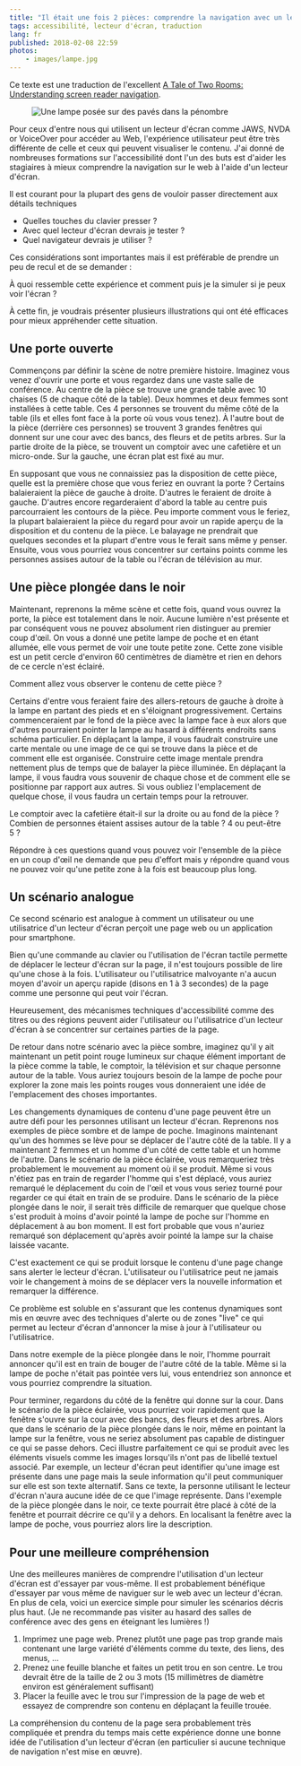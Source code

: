 ```yaml
---
title: "Il était une fois 2 pièces: comprendre la navigation avec un lecteur d'écran"
tags: accessibilité, lecteur d'écran, traduction
lang: fr
published: 2018-02-08 22:59
photos:
    - images/lampe.jpg
---
```


<p class="note">
Ce texte est une traduction de l'excellent
<a href="https://developer.paciellogroup.com/blog/2018/01/a-tale-of-two-rooms-understanding-screen-reader-navigation/">A Tale of Two Rooms: Understanding screen reader navigation</a>.
</p>

<figure class="object-center bordered">
    <img src="/images/660x/lampe.jpg" alt="Une lampe posée sur des pavés dans la pénombre">
</figure>

Pour ceux d'entre nous qui utilisent un lecteur d'écran comme JAWS, NVDA or
VoiceOver pour accéder au Web, l'expérience utilisateur peut être très
différente de celle et ceux qui peuvent visualiser le contenu. J'ai donné de
nombreuses formations sur l'accessibilité dont l'un des buts est d'aider les
stagiaires à mieux comprendre la navigation sur le web à l'aide d'un lecteur
d'écran.

Il est courant pour la plupart des gens de vouloir passer directement aux
détails techniques&nbsp;

* Quelles touches du clavier presser&nbsp;?
* Avec quel lecteur d'écran devrais je tester&nbsp;?
* Quel navigateur devrais je utiliser&nbsp;?

Ces considérations sont importantes mais il est préférable de prendre un peu de
recul et de se demander&nbsp;:

<p class="highlight">
À quoi ressemble cette expérience et comment puis je la simuler si je peux
voir l'écran&nbsp;?
</p>

À cette fin, je voudrais présenter plusieurs illustrations qui ont été efficaces
pour mieux appréhender cette situation.

## Une porte ouverte

Commençons par définir la scène de notre première histoire. Imaginez vous venez
d'ouvrir une porte et vous regardez dans une vaste salle de conférence. Au
centre de la pièce se trouve une grande table avec 10 chaises (5 de chaque côté
de la table). Deux hommes et deux femmes sont installées à cette table. Ces 4
personnes se trouvent du même côté de la table (ils et elles font face à la
porte où vous vous tenez). À l'autre bout de la pièce (derrière ces personnes)
se trouvent 3 grandes fenêtres qui donnent sur une cour avec des bancs, des
fleurs et de petits arbres. Sur la partie droite de la pièce, se trouvent un
comptoir avec une cafetière et un micro-onde. Sur la gauche, une écran plat est
fixé au mur.

En supposant que vous ne connaissiez pas la disposition de cette pièce, quelle
est la première chose que vous feriez en ouvrant la porte&nbsp;? Certains
balaieraient la pièce de gauche à droite. D'autres le feraient de droite à
gauche. D'autres encore regarderaient d'abord la table au centre puis
parcourraient les contours de la pièce. Peu importe comment vous le feriez, la
plupart balaieraient la pièce du regard pour avoir un rapide aperçu de la
disposition et du contenu de la pièce. Le balayage ne prendrait que quelques
secondes et la plupart d'entre vous le ferait sans même y penser. Ensuite, vous
vous pourriez vous concentrer sur certains points comme les personnes assises
autour de la table ou l'écran de télévision au mur.

## Une pièce plongée dans le noir

Maintenant, reprenons la même scène et cette fois, quand vous ouvrez la porte,
la pièce est totalement dans le noir. Aucune lumière n'est présente et par
conséquent vous ne pouvez absolument rien distinguer au premier coup d'œil. On
vous a donné une petite lampe de poche et en étant allumée, elle vous permet de
voir une toute petite zone. Cette zone visible est un petit cercle d'environ 60
centimètres de diamètre et rien en dehors de ce cercle n'est éclairé.

<p class="highlight">
Comment allez vous observer le contenu de cette pièce&nbsp;?
</p>

Certains d'entre vous feraient faire des allers-retours de gauche à droite à la
lampe en partant des pieds et en s'éloignant progressivement. Certains
commenceraient par le fond de la pièce avec la lampe face à eux alors que
d'autres pourraient pointer la lampe au hasard à différents endroits sans schéma
particulier. En déplaçant la lampe, il vous faudrait construire une carte
mentale ou une image de ce qui se trouve dans la pièce et de comment elle est
organisée. Construire cette image mentale prendra nettement plus de temps que de
balayer la pièce illuminée. En déplaçant la lampe, il vous faudra vous souvenir
de chaque chose et de comment elle se positionne par rapport aux autres. Si vous
oubliez l'emplacement de quelque chose, il vous faudra un certain temps pour la
retrouver.

<p class="highlight">
Le comptoir avec la cafetière était-il sur la droite ou au fond de la
pièce&nbsp;? Combien de personnes étaient assises autour de la table&nbsp;? 4 ou
peut-être 5&nbsp;?
</p>

Répondre à ces questions quand vous pouvez voir l'ensemble de la pièce en un
coup d'œil ne demande que peu d'effort mais y répondre quand vous ne pouvez voir
qu'une petite zone à la fois est beaucoup plus long.

## Un scénario analogue

Ce second scénario est analogue à comment un utilisateur ou une utilisatrice
d'un lecteur d'écran perçoit une page web ou un application pour smartphone.

Bien qu'une commande au clavier ou l'utilisation de l'écran tactile permette de
déplacer le lecteur d'écran sur la page, il n'est toujours possible de lire
qu'une chose à la fois. L'utilisateur ou l'utilisatrice malvoyante n'a aucun
moyen d'avoir un aperçu rapide (disons en 1 à 3 secondes) de la page comme une
personne qui peut voir l'écran.

Heureusement, des mécanismes techniques d'accessibilité comme des titres ou des
régions peuvent aider l'utilisateur ou l'utilisatrice d'un lecteur d'écran à se
concentrer sur certaines parties de la page.

De retour dans notre scénario avec la pièce sombre, imaginez qu'il y ait
maintenant un petit point rouge lumineux sur chaque élément important de la
pièce comme la table, le comptoir, la télévision et sur chaque personne autour
de la table. Vous auriez toujours besoin de la lampe de poche pour explorer la
zone mais les points rouges vous donneraient une idée de l'emplacement des
choses importantes.

Les changements dynamiques de contenu d'une page peuvent être un autre défi pour
les personnes utilisant un lecteur d'écran. Reprenons nos exemples de pièce
sombre et de lampe de poche. Imaginons maintenant qu'un des hommes se lève pour
se déplacer de l'autre côté de la table. Il y a maintenant 2 femmes et un homme
d'un côté de cette table et un homme de l'autre. Dans le scénario de la pièce
éclairée, vous remarqueriez très probablement le mouvement au moment où il se
produit. Même si vous n'étiez pas en train de regarder l'homme qui s'est
déplacé, vous auriez remarqué le déplacement du coin de l'œil et vous vous
seriez tourné pour regarder ce qui était en train de se produire. Dans le
scénario de la pièce plongée dans le noir, il serait très difficile de remarquer
que quelque chose s'est produit à moins d'avoir pointé la lampe de poche sur
l'homme en déplacement à au bon moment. Il est fort probable que vous n'auriez
remarqué son déplacement qu'après avoir pointé la lampe sur la chaise laissée
vacante.

C'est exactement ce qui se produit lorsque le contenu d'une page change sans
alerter le lecteur d'écran. L'utilisateur ou l'utilisatrice peut ne jamais voir
le changement à moins de se déplacer vers la nouvelle information et remarquer
la différence.

<p class="highlight">
Ce problème est soluble en s'assurant que les contenus dynamiques sont mis en
œuvre avec des techniques d'alerte ou de zones "live" ce qui permet au lecteur
d'écran d'annoncer la mise à jour à l'utilisateur ou l'utilisatrice.
</p>

Dans notre exemple de la pièce plongée dans le noir, l'homme pourrait annoncer
qu'il est en train de bouger de l'autre côté de la table. Même si la lampe de
poche n'était pas pointée vers lui, vous entendriez son annonce et vous pourriez
comprendre la situation.

Pour terminer, regardons du côté de la fenêtre qui donne sur la cour. Dans le
scénario de la pièce éclairée, vous pourriez voir rapidement que la fenêtre
s'ouvre sur la cour avec des bancs, des fleurs et des arbres. Alors que dans le
scénario de la pièce plongée dans le noir, même en pointant la lampe sur la
fenêtre, vous ne seriez absolument pas capable de distinguer ce qui se passe
dehors. Ceci illustre parfaitement ce qui se produit avec les éléments visuels
comme les images lorsqu'ils n'ont pas de libellé textuel associé. Par exemple,
un lecteur d'écran peut identifier qu'une image est présente dans une page mais
la seule information qu'il peut communiquer sur elle est son texte alternatif.
Sans ce texte, la personne utilisant le lecteur d'écran n'aura aucune idée de ce
que l'image représente. Dans l'exemple de la pièce plongée dans le noir, ce
texte pourrait être placé à côté de la fenêtre et pourrait décrire ce qu'il y a
dehors. En localisant la fenêtre avec la lampe de poche, vous pourriez alors
lire la description.

## Pour une meilleure compréhension

Une des meilleures manières de comprendre l'utilisation d'un lecteur d'écran est
d'essayer par vous-même. Il est probablement bénéfique d'essayer par vous même
de naviguer sur le web avec un lecteur d'écran. En plus de cela, voici un
exercice simple pour simuler les scénarios décris plus haut. (Je ne recommande
pas visiter au hasard des salles de conférence avec des gens en éteignant les
lumières&nbsp;!)

1. Imprimez une page web. Prenez plutôt une page pas trop grande mais contenant
   une large variété d'éléments comme du texte, des liens, des menus, ...
1. Prenez une feuille blanche et faites un petit trou en son centre. Le trou
   devrait être de la taille de 2 ou 3 mots (15 millimètres de diamètre environ
   est généralement suffisant)
1. Placer la feuille avec le trou sur l'impression de la page de web et essayez
   de comprendre son contenu en déplaçant la feuille trouée.

La compréhension du contenu de la page sera probablement très compliquée et
prendra du temps mais cette expérience donne une bonne idée de l'utilisation
d'un lecteur d'écran (en particulier si aucune technique de navigation n'est
mise en œuvre).
